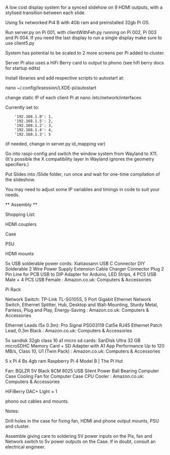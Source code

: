 A low cost display system for a synced slidehow on 9 HDMI outputs, with a stylised transition between each slide.

Using 5x networked Pi4 B with 4Gb ram and preinstalled 32gb Pi OS.

Run server.py on Pi 001, with clientWithFeh.py running on Pi 002, Pi 003 and Pi 004. If you need the last display to run a single display make sure to use client5.py

System has potential to be scaled to 2 more screens per Pi added to cluster.

Server Pi also uses a HiFi Berry card to output to phono (see hifi berry docs for startup edits)

Install libraries and add respective scripts to autostart at:

nano ~/.config/lxsession/LXDE-pi/autostart

change static IP of each client Pi at
nano /etc/network/interfaces

Currently set to:

        '192.168.1.0': 1,
        '192.168.1.5': 2,
        '192.168.1.2': 3,
        '192.168.1.4': 4,
        '192.168.1.3': 5

(if needed, change in server.py id_mapping var)

Go into raspi-config and switch the window system from Wayland to X11. (It's possible the X compatibility layer in Wayland ignores the geometry specifiers.)

Put Slides into /Slide folder, run once and wait for one-time compilation of the slideshow.

You may need to adjust some IP variables and timings in code to suit your needs. 

** Assembly ** 

Shopping List:

HDMI couplers

Case

PSU

HDMI mounts

5x USB solderable power cords: 
Xiatiaosann USB C Connector DIY Solderable 2 Wire Power Supply Extension Cable Charger Connector Plug 2 Pin Line for PCB USB to DIP Adapter for Arduino, LED Strips, 4 PCS USB Male + 4 PCS USB Female : Amazon.co.uk: Computers & Accessories

Pi Rack

Network Switch: TP-Link TL-SG105S, 5 Port Gigabit Ethernet Network Switch, Ethernet Splitter, Hub, Desktop and Wall-Mounting, Sturdy Metal, Fanless, Plug and Play, Energy-Saving : Amazon.co.uk: Computers & Accessories

Ethernet Leads (5x 0.3m): Pro Signal PSG03119 Cat5e RJ45 Ethernet Patch Lead, 0.3m Black : Amazon.co.uk: Computers & Accessories

5x sandisk 32gb class 10 a1 micro sd cards: SanDisk Ultra 32 GB microSDHC Memory Card + SD Adapter with A1 App Performance Up to 120 MB/s, Class 10, U1 (Twin Pack) : Amazon.co.uk: Computers & Accessories

5 x Pi 4 Bs 4gb ram Raspberry Pi 4 Model B | The Pi Hut

Fan: BQLZR 5V Black 8CM 8025 USB Silent Power Ball Bearing Computer Case Cooling Fan for Computer Case CPU Cooler : Amazon.co.uk: Computers & Accessories

HiFiBerry DAC+ Light × 1

phono out cables and mounts.

Notes:

Drill holes in the case for fixing fan, HDMI and phone output mounts, PSU and cluster.

Assemble giving care to soldering 5V power inputs on the Pis, fan and Network switch to 5v power outputs on the Case. If in doubt, consult an electrical engineer.

	




